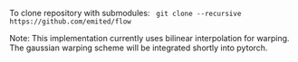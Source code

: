 

To clone repository with submodules: ``` git clone --recursive https://github.com/emited/flow```

Note: This implementation currently uses bilinear interpolation for warping. The gaussian warping scheme will be integrated shortly into pytorch.
